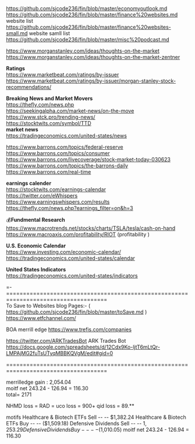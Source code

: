 

https://github.com/sjcode236/fin/blob/master/economyoutlook.md    
https://github.com/sjcode236/fin/blob/master/finance%20websites.md   website list   
https://github.com/sjcode236/fin/blob/master/finance%20websites-small.md   website samll list  
https://github.com/sjcode236/fin/blob/master/misc%20podcast.md    


https://www.morganstanley.com/ideas/thoughts-on-the-market       
https://www.morganstanley.com/ideas/thoughts-on-the-market-zentner            
      
      
**Ratings**        
https://www.marketbeat.com/ratings/by-issuer      
https://www.marketbeat.com/ratings/by-issuer/morgan-stanley-stock-recommendations/      
 
**Breaking News and Market Movers**   
 https://thefly.com/news.php      
https://seekingalpha.com/market-news/on-the-move   
https://www.stck.pro/trending-news/   
https://stocktwits.com/symbol/TTD    
**market news**   
https://tradingeconomics.com/united-states/news    

https://www.barrons.com/topics/federal-reserve    
https://www.barrons.com/topics/consumer    
https://www.barrons.com/livecoverage/stock-market-today-030623   
https://www.barrons.com/topics/the-barrons-daily   
https://www.barrons.com/real-time   

**earnings calender**   
https://stocktwits.com/earnings-calendar   
https://twitter.com/eWhispers   
https://www.earningswhispers.com/results    
https://thefly.com/news.php?earnings_filter=on&h=3    

💰**Fundmental Research**   
https://www.macrotrends.net/stocks/charts/TSLA/tesla/cash-on-hand    
https://www.macroaxis.com/profitability/RIOT   (profitability )   

**U.S. Economic Calendar**   
https://www.investing.com/economic-calendar/   
https://tradingeconomics.com/united-states/calendar      

**United States Indicators**   
https://tradingeconomics.com/united-states/indicators  

=-====================================================================================              
To Save to Websites blog Pages:-  ( https://github.com/sjcode236/fin/blob/master/toSave.md  )        
https://www.etfchannel.com/      

BOA merrill edge 
https://www.trefis.com/companies     
       
       
https://twitter.com/ARKTradesBot  ARK Trades Bot   
https://docs.google.com/spreadsheets/d/12Cdx9Ko-ljtT6mLtQr-LMPAjMG2fuTsUTyqMBBKQVgM/edit#gid=0      




        
       
       
       
 ====================================================================================        
       
merrilledge gain :  2,054.04    
moitf net 243.24 - 126.94 = 116.30      
total=  2171

NHMD loss = 
RAD  = 
uco loss = 900+
qid  loss = 89.**

motifs 
Healthcare & Biotech ETFs 	Sell	--	--	$1,382.24 
Healthcare & Biotech ETFs 	Buy	    --	--	($1,509.18)
Defensive Dividends 	Sell	--	--	$1,253.29 
Defensive Dividends 	Buy	    --	--	($1,010.05)
moitf net 243.24 - 126.94 = 116.30 


